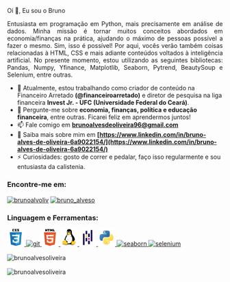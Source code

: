<p align="left">Oi 👋, Eu sou o Bruno</p>
<p align="justify">Entusiasta em programação em Python, mais precisamente em análise de dados. Minha missão é tornar muitos conceitos abordados em economia/finanças na prática, ajudando o máximo de pessoas possível a fazer o mesmo. Sim, isso é possível! Por aqui, vocês verão também coisas relacionadas à HTML, CSS e mais adiante conteúdos voltados à inteligência artificial. No presente momento, estou utilizando as seguintes bibliotecas: Pandas, Numpy, Yfinance, Matplotlib, Seaborn, Pytrend, BeautySoup e Selenium, entre outras.</p>

- 🔭 Atualmente, estou trabalhando como criador de conteúdo na Financeiro Arretado **(@financeiroarretado)** e diretor de pesquisa na liga financeira **Invest Jr. - UFC (Universidade Federal do Ceará)**.
- 💬 Pergunte-me sobre **economia, finanças, política e educação financeira**, entre outras. Ficarei feliz em aprendermos juntos!
- 📫 Fale comigo em **brunoalvesdeoliveira96@gmail.com**
- 📄 Saiba mais sobre mim em **[https://www.linkedin.com/in/bruno-alves-de-oliveira-6a9022154/](https://www.linkedin.com/in/bruno-alves-de-oliveira-6a9022154/)**
- ⚡ Curiosidades: gosto de correr e pedalar, faço isso regularmente e sou entusiasta da calistenia.

<h3 align="left">Encontre-me em:</h3>
<p align="left">
<a href="https://twitter.com/brunoalvoliv" target="blank"><img align="center" src="https://raw.githubusercontent.com/rahuldkjain/github-profile-readme-generator/master/src/images/icons/Social/twitter.svg" alt="brunoalvoliv" height="30" width="40" /></a>
<a href="https://instagram.com/bruno_alveso" target="blank"><img align="center" src="https://raw.githubusercontent.com/rahuldkjain/github-profile-readme-generator/master/src/images/icons/Social/instagram.svg" alt="bruno_alveso" height="30" width="40" /></a>
</p>

<h3 align="left">Linguagem e Ferramentas:</h3>
<p align="left"> <a href="https://www.w3schools.com/css/" target="_blank" rel="noreferrer"> <img src="https://raw.githubusercontent.com/devicons/devicon/master/icons/css3/css3-original-wordmark.svg" alt="css3" width="40" height="40"/> </a> <a href="https://git-scm.com/" target="_blank" rel="noreferrer"> <img src="https://www.vectorlogo.zone/logos/git-scm/git-scm-icon.svg" alt="git" width="40" height="40"/> </a> <a href="https://www.w3.org/html/" target="_blank" rel="noreferrer"> <img src="https://raw.githubusercontent.com/devicons/devicon/master/icons/html5/html5-original-wordmark.svg" alt="html5" width="40" height="40"/> </a> <a href="https://www.linux.org/" target="_blank" rel="noreferrer"> <img src="https://raw.githubusercontent.com/devicons/devicon/master/icons/linux/linux-original.svg" alt="linux" width="40" height="40"/> </a> <a href="https://pandas.pydata.org/" target="_blank" rel="noreferrer"> <img src="https://raw.githubusercontent.com/devicons/devicon/2ae2a900d2f041da66e950e4d48052658d850630/icons/pandas/pandas-original.svg" alt="pandas" width="40" height="40"/> </a> <a href="https://www.python.org" target="_blank" rel="noreferrer"> <img src="https://raw.githubusercontent.com/devicons/devicon/master/icons/python/python-original.svg" alt="python" width="40" height="40"/> </a> <a href="https://seaborn.pydata.org/" target="_blank" rel="noreferrer"> <img src="https://seaborn.pydata.org/_images/logo-mark-lightbg.svg" alt="seaborn" width="40" height="40"/> </a> <a href="https://www.selenium.dev" target="_blank" rel="noreferrer"> <img src="https://raw.githubusercontent.com/detain/svg-logos/780f25886640cef088af994181646db2f6b1a3f8/svg/selenium-logo.svg" alt="selenium" width="40" height="40"/> </a> </p>

<p><img align="center" src="https://github-readme-stats.vercel.app/api/top-langs?username=brunoalvesoliveira&show_icons=true&locale=en&layout=compact" alt="brunoalvesoliveira" /></p>

<p><img align="center" src="https://github-readme-streak-stats.herokuapp.com/?user=brunoalvesoliveira&" alt="brunoalvesoliveira" /></p>

<!--
**brunoalvoliv/brunoalvoliv** is a ✨ _special_ ✨ repository because its `README.md` (this file) appears on your GitHub profile.

Here are some ideas to get you started:

- 🔭 I’m currently working on ...
- 🌱 I’m currently learning ...
- 👯 I’m looking to collaborate on ...
- 🤔 I’m looking for help with ...
- 💬 Ask me about ...
- 📫 How to reach me: ...
- 😄 Pronouns: ...
- ⚡ Fun fact: ...
-->
